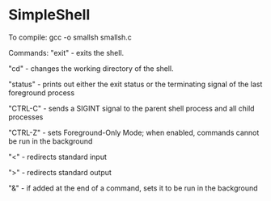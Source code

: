 # SimpleShell

To compile:
gcc -o smallsh smallsh.c

Commands:
"exit" - exits the shell.

"cd" - changes the working directory of the shell.

"status" - prints out either the exit status or the terminating signal of the last foreground process

"CTRL-C" - sends a SIGINT signal to the parent shell process and all child processes

"CTRL-Z" - sets Foreground-Only Mode; when enabled, commands cannot be run in the background

"<" - redirects standard input

">" - redirects standard output

"&" - if added at the end of a command, sets it to be run in the background